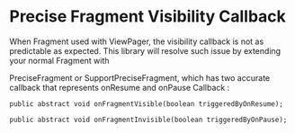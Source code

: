 # Precise Fragment Visibility Callback

When Fragment used with ViewPager, the visibility callback is not as predictable as expected. This library will resolve such issue by extending your normal Fragment with

PreciseFragment or SupportPreciseFragment, which has two accurate callback that represents onResume and onPause Callback : 

    public abstract void onFragmentVisible(boolean triggeredByOnResume);

    public abstract void onFragmentInvisible(boolean triggeredByOnPause);
   